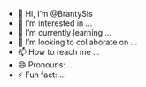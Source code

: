 - 👋 Hi, I’m @BrantySis
- 👀 I’m interested in ...
- 🌱 I’m currently learning ...
- 💞️ I’m looking to collaborate on ...
- 📫 How to reach me ...
- 😄 Pronouns: ...
- ⚡ Fun fact: ...

<!---
BrantySis/BrantySis is a ✨ special ✨ repository because its `README.md` (this file) appears on your GitHub profile.
You can click the Preview link to take a look at your changes.
--->
